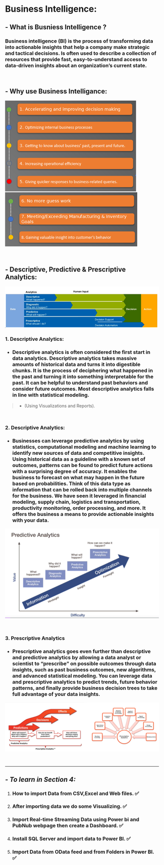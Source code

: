 # **Business Intelligence:**

## -  What is Busniess Intelligence ?

### Business intelligence (BI) is the process of transforming data into actionable insights that help a company make strategic and tactical decisions. Is often used to describe a collection of resources that provide fast, easy-to-understand access to data-driven insights about an organization’s current state.

<br />

## - Why use Business Intelligance:

![1](images/1.png)
![2](images/2.png)

<br />

## - Descriptive, Predictive & Prescriptive Analytics:

![3](images/3.png)

### **1. Descriptive Analytics:** 

 + ### Descriptive analytics is often considered the first start in data analytics. Descriptive analytics takes massive amounts of historical data and turns it into digestible chunks. It is the process of deciphering what happened in the past and turning it into something interpretable for the past. It can be helpful to understand past behaviors and consider future outcomes. Most descriptive analytics falls in line with statistical modeling.
 > - (Using Visualizations and Reports).

<br />

### **2. Descriptive Analytics:**
+ ### Businesses can leverage predictive analytics by using statistics, computational modeling and machine learning to identify new sources of data and competitive insights. Using historical data as a guideline with a known set of outcomes, patterns can be found to predict future actions with a surprising degree of accuracy. It enables the business to forecast on what may happen in the future based on probabilities. Think of this data type as information that can be rolled back into multiple channels for the business. We have seen it leveraged in financial modeling, supply chain, logistics and transportation, productivity monitoring, order processing, and more. It offers the business a means to provide actionable insights with your data.

![4](images/4.png)

<br />

### **3. Prescriptive Analytics**
- ### Prescriptive analytics goes even further than descriptive and predictive analytics by allowing a data analyst or scientist to “prescribe” on possible outcomes through data insights, such as past business outcomes, new algorithms, and advanced statistical modeling. You can leverage data and prescriptive analytics to predict trends, future behavior patterns, and finally provide business decision trees to take full advantage of your data insights.

![5](images/5.png)

<br />

------------------------------------

## ***- To learn in Section 4:***

1. ### How to import Data from CSV,Excel and Web files. ✅
2. ### After importing data we do some Visualizing. ✅
3. ### Import Real-time Streaming Data using Power bi and PubNub webpage then create a Dashboard. ✅
4. ### Install SQL Server and import data to Power BI. ✅

5. ### Import Data from OData feed and from Folders in Power BI. ✅


